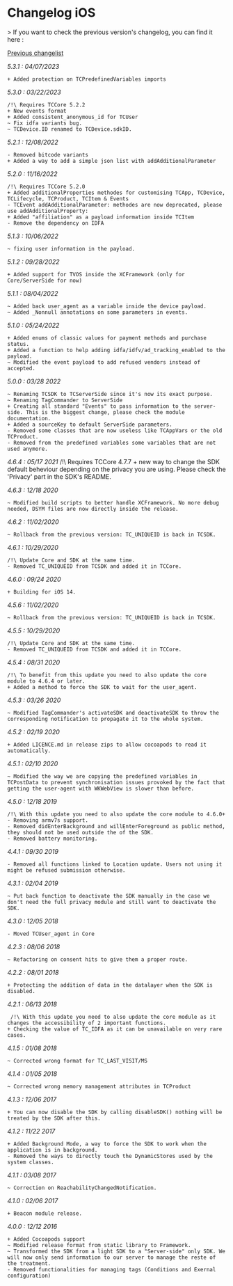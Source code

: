 Changelog iOS
=============

<div class="warning"></div>
>  If you want to check the previous version's changelog, you can find it here :

[Previous changelist](../res/changelog_iOS_3.md)

*5.3.1 : 04/07/2023*

	+ Added protection on TCPredefinedVariables imports

*5.3.0 : 03/22/2023*

	/!\ Requires TCCore 5.2.2
	+ New events format
	+ Added consistent_anonymous_id for TCUser 
	~ Fix idfa variants bug.
	~ TCDevice.ID renamed to TCDevice.sdkID.

*5.2.1 : 12/08/2022*

	- Removed bitcode variants
	+ Added a way to add a simple json list with addAdditionalParameter


*5.2.0 : 11/16/2022*

	/!\ Requires TCCore 5.2.0
	+ Added additionalProperties methodes for customising TCApp, TCDevice, TCLifecycle, TCProduct, TCItem & Events
	- TCEvent addAdditionalParameter: methodes are now deprecated, please use addAdditionalProperty:
	+ Added "affiliation" as a payload information inside TCItem
	- Remove the dependency on IDFA

*5.1.3 : 10/06/2022*

	~ fixing user information in the payload.

*5.1.2 : 09/28/2022*

  	+ Added support for TVOS inside the XCFramework (only for Core/ServerSide for now)


*5.1.1 : 08/04/2022*

	~ Added back user_agent as a variable inside the device payload.
	~ Added _Nonnull annotations on some parameters in events.

*5.1.0 : 05/24/2022*

	+ Added enums of classic values for payment methods and purchase status.
	+ Added a function to help adding idfa/idfv/ad_tracking_enabled to the payload.
	~ Modified the event payload to add refused vendors instead of accepted.

*5.0.0 : 03/28 2022*

	~ Renaming TCSDK to TCServerSide since it's now its exact purpose.
	~ Renaming TagCommander to ServerSide
	+ Creating all standard "Events" to pass information to the server-side. This is the biggest change, please check the module documentation.
	+ Added a sourceKey to default ServerSide parameters.
	- Removed some classes that are now useless like TCAppVars or the old TCProduct.
	- Removed from the predefined variables some variables that are not used anymore.

*4.6.4 : 05/17 2021*
	/!\ Requires TCCore 4.7.7
	+ new way to change the SDK default beheviour depending on the privacy you are using. Please check the 'Privacy' part in the SDK's README.

*4.6.3 : 12/18 2020*

	~ Modified build scripts to better handle XCFramework. No more debug needed, DSYM files are now directly inside the release.

*4.6.2 : 11/02/2020*

	~ Rollback from the previous version: TC_UNIQUEID is back in TCSDK.

*4.6.1 : 10/29/2020*

	/!\ Update Core and SDK at the same time.
	- Removed TC_UNIQUEID from TCSDK and added it in TCCore.

*4.6.0 : 09/24 2020*

	+ Building for iOS 14.

*4.5.6 : 11/02/2020*

	~ Rollback from the previous version: TC_UNIQUEID is back in TCSDK.

*4.5.5 : 10/29/2020*

	/!\ Update Core and SDK at the same time.
	- Removed TC_UNIQUEID from TCSDK and added it in TCCore.

*4.5.4 : 08/31 2020*

	/!\ To benefit from this update you need to also update the core module to 4.6.4 or later.
	+ Added a method to force the SDK to wait for the user_agent.

*4.5.3 : 03/26 2020*

	~ Modified TagCommander's activateSDK and deactivateSDK to throw the corresponding notification to propagate it to the whole system.

*4.5.2 : 02/19 2020*

	+ Added LICENCE.md in release zips to allow cocoapods to read it automatically.

*4.5.1 : 02/10 2020*

	~ Modified the way we are copying the predefined variables in TCPostData to prevent synchronisation issues provoked by the fact that getting the user-agent with WKWebView is slower than before.

*4.5.0 : 12/18 2019*

	/!\ With this update you need to also update the core module to 4.6.0+
	- Removing armv7s support.
	- Removed didEnterBackground and willEnterForeground as public method, they should not be used outside the of the SDK.
	- Removed battery monitoring.

*4.4.1 : 09/30 2019*

	- Removed all functions linked to Location update. Users not using it might be refused submission otherwise.

*4.3.1 : 02/04 2019*

	~ Put back function to deactivate the SDK manually in the case we don't need the full privacy module and still want to deactivate the SDK.

*4.3.0 : 12/05 2018*

	- Moved TCUser_agent in Core

*4.2.3 : 08/06 2018*

	~ Refactoring on consent hits to give them a proper route.

*4.2.2 : 08/01 2018*

	+ Protecting the addition of data in the datalayer when the SDK is disabled.

*4.2.1 : 06/13 2018*

	 /!\ With this update you need to also update the core module as it changes the accessibility of 2 important functions.
	+ Checking the value of TC_IDFA as it can be unavailable on very rare cases.

*4.1.5 : 01/08 2018*

	~ Corrected wrong format for TC_LAST_VISIT/MS

*4.1.4 : 01/05 2018*

	~ Corrected wrong memory management attributes in TCProduct

*4.1.3 : 12/06 2017*

	+ You can now disable the SDK by calling disableSDK() nothing will be treated by the SDK after this.

*4.1.2 : 11/22 2017*

	+ Added Background Mode, a way to force the SDK to work when the application is in background.
	- Removed the ways to directly touch the DynamicStores used by the system classes.

*4.1.1 : 03/08 2017*

	~ Correction on ReachabilityChangedNotification.

*4.1.0 : 02/06 2017*

	+ Beacon module release.

*4.0.0 : 12/12 2016*

    + Added Cocoapods support
    ~ Modified release format from static library to Framework.
    ~ Transformed the SDK from a light SDK to a "Server-side" only SDK. We will now only send information to our server to manage the reste of the treatment.
    - Removed functionalities for managing tags (Conditions and Exernal configuration)
